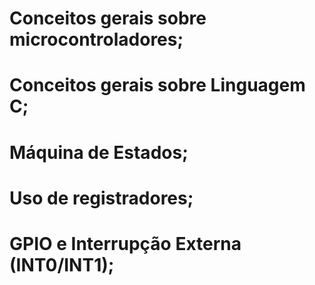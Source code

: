 # Conceitos gerais sobre microcontroladores;

# Conceitos gerais sobre Linguagem C;
# Máquina de Estados;
# Uso de registradores;
# GPIO e Interrupção Externa (INT0/INT1);
